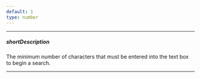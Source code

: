 ```yaml
---
default: 1
type: number
---
```

---
##### shortDescription
The minimum number of characters that must be entered into the text box to begin a search.

---
